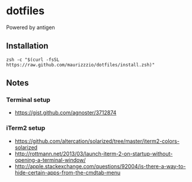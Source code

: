 # dotfiles

Powered by antigen

## Installation

```
zsh -c "$(curl -fsSL https://raw.github.com/maurizzzio/dotfiles/install.zsh)"
```

## Notes

### Terminal setup

- https://gist.github.com/agnoster/3712874

### iTerm2 setup

- https://github.com/altercation/solarized/tree/master/iterm2-colors-solarized
- http://rottmann.net/2013/03/launch-iterm-2-on-startup-without-opening-a-terminal-window/
- http://apple.stackexchange.com/questions/92004/is-there-a-way-to-hide-certain-apps-from-the-cmdtab-menu
